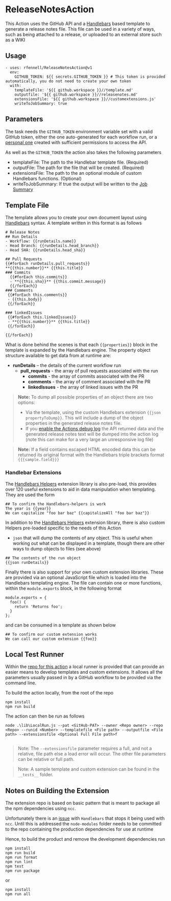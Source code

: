 # ReleaseNotesAction

This Action uses the GitHub API and a [Handlebars](https://handlebarsjs.com/) based template to generate a release notes file. This file can be used in a variety of ways, such as being attached to a release, or uploaded to an external store such as a WIKI

## Usage

```
- uses: rfennell/ReleaseNotesAction@v1
  env:
    GITHUB_TOKEN: ${{ secrets.GITHUB_TOKEN }} # This token is provided automatically, you do not need to create your own token
  with:
    templateFile: '${{ github.workspace }}//template.md'
    outputfile: '${{ github.workspace }}//releasenotes.md'
    extensionsFile: '${{ github.workspace }}//customextensions.js'
    writeToJobSummary: true

``` 
## Parameters

The task needs the `GITHUB_TOKEN` environment variable set with a valid GitHub token, either the one auto-generated for each workflow run, or a [personal one](https://docs.github.com/en/free-pro-team@latest/github/authenticating-to-github/creating-a-personal-access-token) created with sufficient permissions to access the API. 

As well as the `GITHUB_TOKEN` the action also takes the following parameters

* templateFile: The path to the Handlebar template file. (Required)
* outputFile: The path for the file that will be created. (Required)
* extensionsFile: The path to the an optional module of custom Handlebars functions. (Optional)
* writeToJobSummary: If true the output will be written to the [Job Summary](https://github.blog/2022-05-09-supercharging-github-actions-with-job-summaries/)

## Template File
The template allows you to create your own document layout using [Handlebars](https://handlebarsjs.com/) syntax. A template written in this format is as follows

```
# Release Notes 
## Run Details
- Workflow: {{runDetails.name}} 
- Head Branch: {{runDetails.head_branch}} 
- Head SHA: {{runDetails.head_sha}} 

## Pull Requests
{{#forEach runDetails.pull_requests}}
**{{this.number}}** {{this.title}}
### Commits
  {{#forEach this.commits}}
  - **{{this.sha}}** {{this.commit.message}}
  {{/forEach}}
### Comments
 {{#forEach this.comments}}
 - {{this.body}}
 {{/forEach}}

### linkedIssues
 {{#forEach this.linkedIssues}}
 - **{{this.number}}** {{this.title}}
 {{/forEach}}
    
{{/forEach}}

```

What is done behind the scenes is that each `{{properties}}` block in the template is expanded by the Handlebars engine. The property object structure available to get data from at runtime are:

* **runDetails** – the details of the current workflow run
  - **pull_requests**  - the array of pull requests associated with the run
    - **commits**  - the array of commits associated with the PR
    - **comments**  - the array of comment associated with the PR
    - **linkedIssues**  - the array of linked issues with the PR

> **Note:** To dump all possible properties of an object there are two options:
> - Via the template, using the custom Handlebars extension `{{json propertyToDump}}`. This will include a dump of the object properties in the generated release notes file.
> - If you [enable the Actions debug log](https://docs.github.com/en/free-pro-team@latest/actions/managing-workflow-runs/enabling-debug-logging) the API returned data and the generated release notes text will be dumped into the action log (note this can make for a very large an unresponsive log file)

> **Note:** If a field contains escaped HTML encoded data this can be returned its original format with the Handlebars triple brackets format `{{{sample.field}}}` 

### Handlebar Extensions
 The [Handlebars Helpers](https://github.com/helpers/handlebars-helpers) extension library is also pre-load, this provides over 120 useful extensions to aid in data manipulation when templating. They are used the form

```
## To confirm the Handlebars-helpers is work
The year is {{year}} 
We can capitalize "foo bar baz" {{capitalizeAll "foo bar baz"}}
```

In addition to the [Handlebars Helpers](https://github.com/helpers/handlebars-helpers) extension library, there is also custom Helpers pre-loaded specific to the needs of this Action

- `json` that will dump the contents of any object. This is useful when working out what can be displayed in a template, though there are other ways to dump objects to files (see above)

```
## The contents of the run object
{{json runDetails}}
```

Finally there is also support for your own custom extension libraries. These are provided via an optional JavaScript file which is loaded into the Handlebars templating engine. The file can contain one or more functions, within the `module.exports` block, in the following format
```
module.exports = {
  foo() {
    return 'Returns foo';
  }
};
```

and can be consumed in a template as shown below
```
## To confirm our custom extension works
We can call our custom extension {{foo}}
```

## Local Test Runner
Within the [repo for this action](https://github.com/rfennell/ReleaseNotesAction) a local runner is provided that can provide an easier means to develop templates and custom extensions. It allows all the parameters usually passed in by a GitHub workflow to be provided via the command line.

To build the action locally, from the root of the repo

```
npm install
npm run build
```

The action can then be run as follows

```
node .\lib\LocalRun.js --pat <GitHub-PAT> --owner <Repo owner> --repo <Repo> --runid <Number> --templatefile <File path> --outputfile <File path> --extensionsfile <Optional Full File path>f
        
```
> Note: The `--extensionsfile` parameter requires a full, and not a relative, file path else a load error will occur. The other file parameters can be relative or full path.

> Note: A sample template and custom extension can be found in the `__tests__` folder.

## Notes on Building the Extension
The extension repo is based on basic pattern that is meant to package all the npm dependencies using `ncc`. 

Unfortunately there is an [issue](https://github.com/helpers/handlebars-helpers/issues/375) with `Handlebars` that stops it being used with `ncc`. Until this is addressed the `node-modules` folder needs to be committed to the repo containing the production dependencies for use at runtime

Hence, to build the product and remove the development dependencies run

```
npm install
npm run build
npm run format 
npm run lint
npm test
npm run package
```

or

```
npm install
npm run all
```
